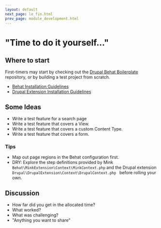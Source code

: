 ```yaml
---
layout: default
next_page: le_fin.html
prev_page: module_development.html
---
```


# "Time to do it yourself..."

## Where to start

First-timers may start by checking out the [Drupal Behat Boilerplate](https://github.com/ucsf-drupal/drupal-behat-boilerplate.git) repository, or by building a test project from scratch.

* [Behat Installation Guidelines](http://docs.behat.org/quick_intro.html#installation)
* [Drupal Extension Installation Guidelines](http://dspeak.com/drupalextension/localinstall.html)

## Some Ideas

* Write a test feature for a search page
* Write a test feature that covers a View.
* Write a test feature that covers a custom Content Type.
* Write a test feature that covers a form.

### Tips

* Map out page regions in the Behat configuration first.
* DRY: Explore the step definitions provided by Mink `Behat\MinkExtension\Context\MinkContext.php` and the Drupal extension `Drupal\DrupalExtension\Context\DrupalContext.php ` before rolling your own.

## Discussion

* How far did you get in the allocated time?
* What worked?
* What was challenging?
* "Anything you want to share"
